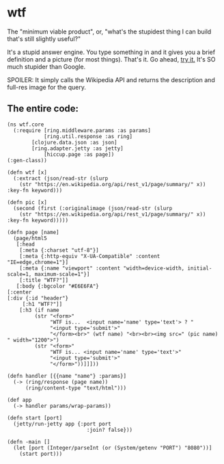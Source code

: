 # wtf

The "minimum viable product", or, "what's the stupidest thing I can build that's still slightly useful?"

It's a stupid answer engine. You type something in and it gives you a brief definition and a picture (for most things). That's it. Go ahead, [try it.](https://dry-retreat-70804.herokuapp.com/) It's SO much stupider than Google.

SPOILER: It simply calls the Wikipedia API and returns the description and full-res image for the query.

## The entire code:

```
(ns wtf.core
  (:require [ring.middleware.params :as params]
            [ring.util.response :as ring]
	    [clojure.data.json :as json]
	    [ring.adapter.jetty :as jetty]
            [hiccup.page :as page])
(:gen-class))

(defn wtf [x]
  (:extract (json/read-str (slurp
    (str "https://en.wikipedia.org/api/rest_v1/page/summary/" x)) :key-fn keyword)))

(defn pic [x]
  (second (first (:originalimage (json/read-str (slurp
    (str "https://en.wikipedia.org/api/rest_v1/page/summary/" x)) :key-fn keyword)))))

(defn page [name]
  (page/html5
   [:head
    [:meta {:charset "utf-8"}]
    [:meta {:http-equiv "X-UA-Compatible" :content "IE=edge,chrome=1"}]
    [:meta {:name "viewport" :content "width=device-width, initial-scale=1, maximum-scale=1"}]
    [:title "WTF?"]]
   [:body {:bgcolor "#E6E6FA"}
[:center    
[:div {:id "header"}
     [:h1 "WTF?"]]
    [:h3 (if name
         (str "<form>"
              "WTF is...  <input name='name' type='text'> ? "
              "<input type='submit'>"
              "</form><br>" (wtf name) "<br><br><img src=" (pic name) " width="1200">")
         (str "<form>"
              "WTF is... <input name='name' type='text'>"
              "<input type='submit'>"
              "</form>"))]]]))
       
(defn handler [{{name "name"} :params}]
  (-> (ring/response (page name))
      (ring/content-type "text/html")))

(def app
  (-> handler params/wrap-params))

(defn start [port]
  (jetty/run-jetty app {:port port
                          :join? false}))

(defn -main []
  (let [port (Integer/parseInt (or (System/getenv "PORT") "8080"))]
    (start port)))
```
